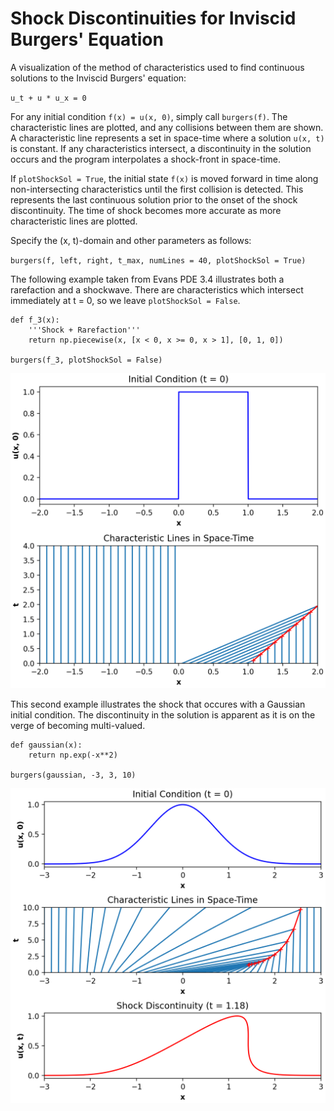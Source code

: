 # Shock Discontinuities for Inviscid Burgers' Equation

A visualization of the method of characteristics used to find continuous solutions to the Inviscid Burgers' equation: 

`u_t + u * u_x = 0`

For any initial condition `f(x) = u(x, 0)`, simply call `burgers(f)`.  The characteristic lines are plotted, and any collisions between them are shown. A characteristic line represents a set in space-time where a solution `u(x, t)` is constant. If any characteristics intersect, a discontinuity in the solution occurs and the program interpolates a shock-front in space-time.

If `plotShockSol = True`, the initial state `f(x)` is moved forward in time along non-intersecting characteristics until the first collision is detected. This represents the last continuous solution prior to the onset of the shock discontinuity. The time of shock becomes more accurate as more characteristic lines are plotted.

Specify the (x, t)-domain and other parameters as follows:

``burgers(f, left, right, t_max, numLines = 40, plotShockSol = True)``

The following example taken from Evans PDE 3.4 illustrates both a rarefaction and a shockwave. There are characteristics which intersect immediately at t = 0, so we leave `plotShockSol = False`.

```
def f_3(x):
    '''Shock + Rarefaction'''
    return np.piecewise(x, [x < 0, x >= 0, x > 1], [0, 1, 0])
    
burgers(f_3, plotShockSol = False)
```
<img src="https://github.com/hmagomedov/burgers/blob/main/Evans_3.png"/>


This second example illustrates the shock that occures with a Gaussian initial condition. The discontinuity in the solution is apparent as it is on the verge of becoming multi-valued.

```
def gaussian(x):
    return np.exp(-x**2)

burgers(gaussian, -3, 3, 10)
```
<img src="https://github.com/hmagomedov/burgers/blob/main/Gaussian.png"/>

